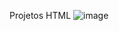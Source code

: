 Projetos HTML ![image](https://github.com/user-attachments/assets/9589c1ac-2040-4d05-a10f-1265265bf067)
